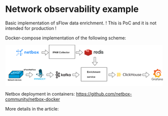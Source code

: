 # Network observability example

Basic implementation of sFlow data enrichment.
! This is PoC and it is not intended for production !

Docker-compose implementation of the following scheme:

![alt text](./img.png)

Netbox deployment in containers: https://github.com/netbox-community/netbox-docker

More details in the article:
